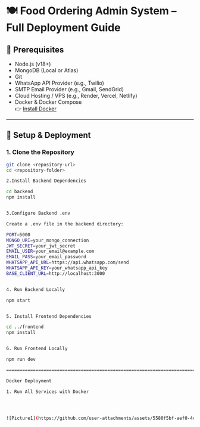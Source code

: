# 🍽️ Food Ordering Admin System – Full Deployment Guide

## 🔧 Prerequisites
- Node.js (v18+)
- MongoDB (Local or Atlas)
- Git
- WhatsApp API Provider (e.g., Twilio)
- SMTP Email Provider (e.g., Gmail, SendGrid)
- Cloud Hosting / VPS (e.g., Render, Vercel, Netlify)
- Docker & Docker Compose  
  👉 [Install Docker](https://docs.docker.com/get-docker/)

---

## 🚀 Setup & Deployment

### 1. Clone the Repository
```bash
git clone <repository-url>
cd <repository-folder>

2.Install Backend Dependencies

cd backend
npm install


3.Configure Backend .env

Create a .env file in the backend directory:

PORT=5000
MONGO_URI=your_mongo_connection
JWT_SECRET=your_jwt_secret
EMAIL_USER=your_email@example.com
EMAIL_PASS=your_email_password
WHATSAPP_API_URL=https://api.whatsapp.com/send
WHATSAPP_API_KEY=your_whatsapp_api_key
BASE_CLIENT_URL=http://localhost:3000


4. Run Backend Locally

npm start


5. Install Frontend Dependencies

cd ../frontend
npm install


6. Run Frontend Locally

npm run dev

==========================================================================================

Docker Deployment

1. Run All Services with Docker




![Picture1](https://github.com/user-attachments/assets/5580f5bf-aef0-4cfd-a742-f20e3e8d8b40)


